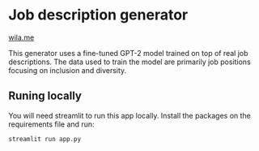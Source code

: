 # Job description generator

[wila.me](https://wila.me/)

This generator uses a fine-tuned GPT-2 model trained on top of real job descriptions. The data used to train the model are primarily job positions focusing on inclusion and diversity. 
 
## Runing locally

You will need streamlit to run this app locally. Install the packages on the requirements file and run:

```
streamlit run app.py
```